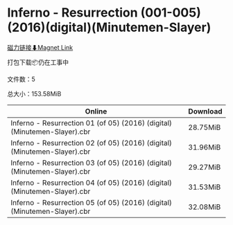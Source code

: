# Inferno - Resurrection (001-005)(2016)(digital)(Minutemen-Slayer)

[磁力链接⬇Magnet Link](magnet:?xt=urn:btih:820a0b6e445d365aaf607f927283dd7cebed9a55&dn=Inferno%20-%20Resurrection%20%28001-005%29%282016%29%28digital%29%28Minutemen-Slayer%29)

打包下载📦仍在工事中

文件数：5

总大小：153.58MiB

Online | Download
--- | ---
Inferno - Resurrection 01 (of 05) (2016) (digital) (Minutemen-Slayer).cbr | 28.75MiB
Inferno - Resurrection 02 (of 05) (2016) (digital) (Minutemen-Slayer).cbr | 31.96MiB
Inferno - Resurrection 03 (of 05) (2016) (digital) (Minutemen-Slayer).cbr | 29.27MiB
Inferno - Resurrection 04 (of 05) (2016) (digital) (Minutemen-Slayer).cbr | 31.53MiB
Inferno - Resurrection 05 (of 05) (2016) (digital) (Minutemen-Slayer).cbr | 32.08MiB